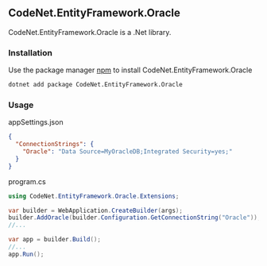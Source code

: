 ## CodeNet.EntityFramework.Oracle

CodeNet.EntityFramework.Oracle is a .Net library.

### Installation

Use the package manager [npm](https://www.nuget.org/packages/CodeNet.EntityFramework.Oracle/) to install CodeNet.EntityFramework.Oracle

```bash
dotnet add package CodeNet.EntityFramework.Oracle
```

### Usage
appSettings.json
```json
{
  "ConnectionStrings": {
    "Oracle": "Data Source=MyOracleDB;Integrated Security=yes;"
  }
}
```
program.cs
```csharp
using CodeNet.EntityFramework.Oracle.Extensions;

var builder = WebApplication.CreateBuilder(args);
builder.AddOracle(builder.Configuration.GetConnectionString("Oracle"));
//...

var app = builder.Build();
//...
app.Run();
```